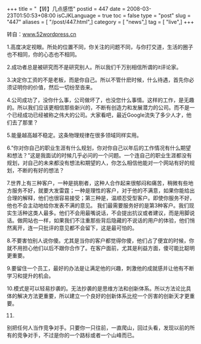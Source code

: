 +++
title = "【转】几点感悟"
postid = 447
date = 2008-03-23T01:50:53+08:00
isCJKLanguage = true
toc = false
type = "post"
slug = "447"
aliases = [ "/post/447.html",]
category = [ "news",]
tag = [ "live",]
+++


转自：www.52wordpress.cn

1.高度决定视眼。所处的位置不同，你关注的问题不同，与你打交道，生活的圈子也不相同，你的心态也不相同。

2.成功者总是被研究而不是研究别人。所以我们千万别相信所谓的it评论家。

3.决定你工资的不是老板，而是你自己。所以不管什麽时候，什么待遇，首先你必须证明你的价值，然后一切纷至沓来。

4.公司成功了，没你什么事，公司做坏了，也没您什么事情。这样的工作，是无趣的。所以我们应该更相信那些新兴的，不断有创造力和发展潜力的公司。而不是一个已经成功已经被称之伟大的公司。大家看吧，最近Google流失了多少人才，他们去了那里？

5.能量越高越不稳定。这条物理规律在很多领域同样实用。  
<!--more-->

6.”你对你自己的职业生涯有什么规划，你对你自己以年后的工作情况有什么期望和想法？”这是我面试的时候几乎必问的一个问题。一个连自己的职业生涯都没有规划，对自己的未来都没有想法和期望的人，你怎么相信他能对一个网站有好的规划，不断的有好的想法？

7.世界上有三种客户，一种是挑剔者，这种人合作起来很郁闷和痛苦，稍微有些地方服务不好，就要大发雷霆；一种是理性的客户，对于他的不满意，如果你能给出合理的解释，他们也很容易接受；第三种是，温顺忍受型客户。即使你服务不好，他也不会主动地给你发表不满的意见。
我们最需要服务好的是第3种客户。我们现实生活种这类人最多。他们不会用最嘴说话，不会提出抗议或者建议，而是用脚说话。做网站也一样，如果我们不注重那些背后隐藏的不说话的用户的体验，他们悄然离开，连一只批评的意见都不会留下，这是最可怕的。

8.不要害怕别人说你傻。尤其是当你的客户都觉得你傻，他们占了便宜的时候，你就不用担心他们以后不跟你合作了。在客户面前，尤其是利益方面，傻可能比聪明更重要。

9.要留住一个员工，最好的办法是让满足他的兴趣，刺激他的成就感并让他有不断学习和提升的机会。

10.模式是可以轻易抄袭的。无法抄袭的是思维方法和创新体系。所以方法论比具体的解决方法更重要，所以建立一个良好的创新体系比挖一个厉害的创新天才更重要。

11.
别把任何人当作竞争对手。只要你一只往前，一直爬山，回过头看，发现以前的所有的竞争对手，不过是你的一个路标或者一个山峰而已。

